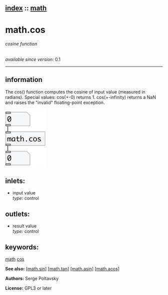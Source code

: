 [index](index.html) :: [math](category_math.html)
---

# math.cos

###### cosine function

*available since version:* 0.1

---


## information
The cos() function computes the cosine of input value (measured in radians).
Special values:
cos(+-0) returns 1.
cos(+-infinity) returns a NaN and raises the &#34;invalid&#34; floating-point
            exception.



[![example](../examples/img/math.cos.jpg)](../examples/pd/math.cos.pd)









## inlets:

* input value<br>
_type:_ control



## outlets:

* result value<br>
_type:_ control



## keywords:

[math](keywords/math.html)
[cos](keywords/cos.html)



**See also:**
[\[math.sin\]](math.sin.html)
[\[math.tan\]](math.tan.html)
[\[math.asin\]](math.asin.html)
[\[math.acos\]](math.acos.html)




**Authors:** Serge Poltavsky




**License:** GPL3 or later





